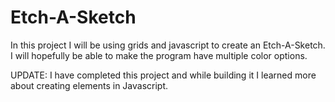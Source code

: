 # Etch-A-Sketch

In this project I will be using grids and javascript to create an Etch-A-Sketch. I will hopefully be able to make the program have multiple color options.

UPDATE: I have completed this project and while building it I learned more about creating elements in Javascript.
